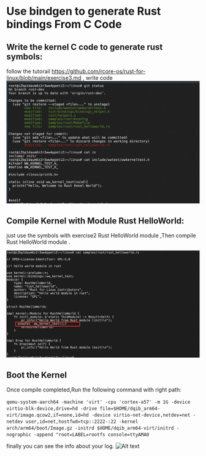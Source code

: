 # Use bindgen to generate Rust bindings From C Code

## Write the kernel C code to generate rust symbols:

follow the tutorail https://github.com/rcore-os/rust-for-linux/blob/main/exercise3.md , write code
   ![Alt text](../images/exercise3_code1.png)

## Compile Kernel with Module Rust HelloWorld:

just use the symbols with  exercise2 Rust HelloWorld module ,Then compile Rust HelloWorld module .

 ![Alt text](../images/exercise3_code2.png)

## Boot the Kernel
Once compile completed,Run the following command with right path:

```qemu-system-aarch64 -machine 'virt' -cpu 'cortex-a57' -m 1G -device virtio-blk-device,drive=hd -drive file=$HOME/dqib_arm64-virt/image.qcow2,if=none,id=hd -device virtio-net-device,netdev=net -netdev user,id=net,hostfwd=tcp::2222-:22 -kernel arch/arm64/boot/Image.gz -initrd $HOME/dqib_arm64-virt/initrd -nographic -append "root=LABEL=rootfs console=ttyAMA0```


finally you can see the info about your log.
![Alt text](../images/exercise3_result.png)

 
